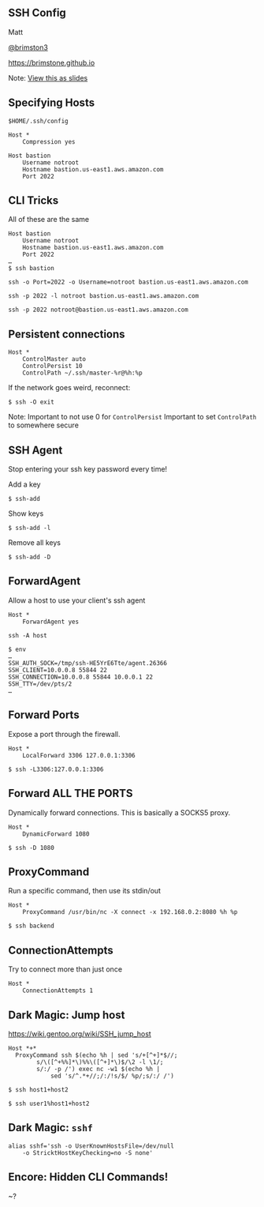 SSH Config
----------
Matt

[@brimston3](https://twitter.com/brimston3)

https://brimstone.github.io

Note: <a href="slides.html?talks/ssh-config.md#!">View this as slides</a>



Specifying Hosts
----------------
`$HOME/.ssh/config`
```
Host *
	Compression yes
```

```
Host bastion
	Username notroot
	Hostname bastion.us-east1.aws.amazon.com
	Port 2022
```



CLI Tricks
----------
All of these are the same
```
Host bastion
	Username notroot
	Hostname bastion.us-east1.aws.amazon.com
	Port 2022
…
$ ssh bastion
```
```
ssh -o Port=2022 -o Username=notroot bastion.us-east1.aws.amazon.com
```
```
ssh -p 2022 -l notroot bastion.us-east1.aws.amazon.com
```
```
ssh -p 2022 notroot@bastion.us-east1.aws.amazon.com
```



Persistent connections
----------------------
```
Host *
	ControlMaster auto
	ControlPersist 10
	ControlPath ~/.ssh/master-%r@%h:%p
```

If the network goes weird, reconnect:
```
$ ssh -O exit
```

Note: Important to not use 0 for `ControlPersist`
Important to set `ControlPath` to somewhere secure



SSH Agent
---------
Stop entering your ssh key password every time!

Add a key
```
$ ssh-add
```

Show keys
```
$ ssh-add -l
```

Remove all keys
```
$ ssh-add -D
```



ForwardAgent
------------
Allow a host to use your client's ssh agent
```
Host *
	ForwardAgent yes
```
```
ssh -A host
```
```
$ env
…
SSH_AUTH_SOCK=/tmp/ssh-HE5YrE6Tte/agent.26366
SSH_CLIENT=10.0.0.8 55844 22
SSH_CONNECTION=10.0.0.8 55844 10.0.0.1 22
SSH_TTY=/dev/pts/2
…
```



Forward Ports
-------------
Expose a port through the firewall.
```
Host *
	LocalForward 3306 127.0.0.1:3306
```
```
$ ssh -L3306:127.0.0.1:3306
```




Forward ALL THE PORTS
---------------------
Dynamically forward connections. This is basically a SOCKS5 proxy.
```
Host *
	DynamicForward 1080
```
```
$ ssh -D 1080
```




ProxyCommand
------------
Run a specific command, then use its stdin/out
```
Host *
	ProxyCommand /usr/bin/nc -X connect -x 192.168.0.2:8080 %h %p
```
```
$ ssh backend
```



ConnectionAttempts
------------------
Try to connect more than just once
```
Host *
	ConnectionAttempts 1
```



Dark Magic: Jump host
---------------------
https://wiki.gentoo.org/wiki/SSH_jump_host
```
Host *+*
  ProxyCommand ssh $(echo %h | sed 's/+[^+]*$//;
		s/\([^+%%]*\)%%\([^+]*\)$/\2 -l \1/;
		s/:/ -p /') exec nc -w1 $(echo %h |
			sed 's/^.*+//;/:/!s/$/ %p/;s/:/ /')
```
```
$ ssh host1+host2
```
```
$ ssh user1%host1+host2
```



Dark Magic: `sshf`
------------------
```
alias sshf='ssh -o UserKnownHostsFile=/dev/null
	-o StricktHostKeyChecking=no -S none'
```



Encore: Hidden CLI Commands!
----------------------------
~?
